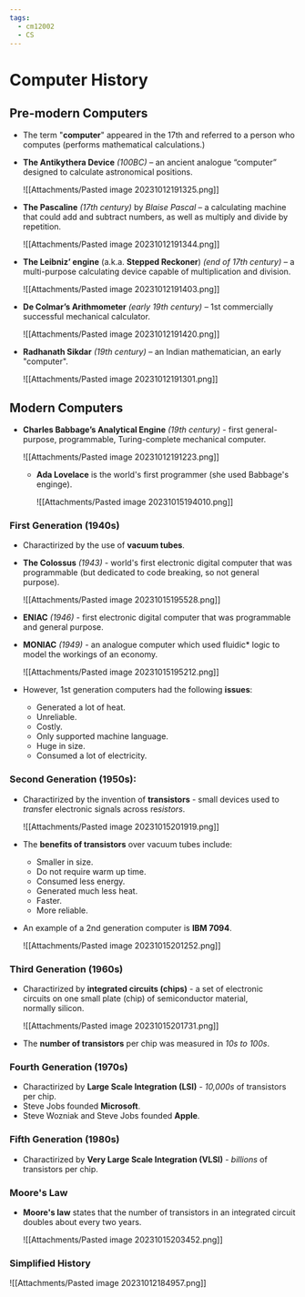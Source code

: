```yaml
---
tags:
  - cm12002
  - CS
---
```

# Computer History
## Pre-modern Computers
- The term "**computer**" appeared in the 17th and referred to a person who computes (performs mathematical calculations.)
- **The Antikythera Device** *(100BC)* – an ancient analogue “computer” designed to calculate astronomical positions.

    ![[Attachments/Pasted image 20231012191325.png]]

- **The Pascaline** *(17th century)* by *Blaise Pascal* – a calculating machine that could add and subtract numbers, as well as multiply and divide by repetition.

    ![[Attachments/Pasted image 20231012191344.png]]

- **The Leibniz’ engine** (a.k.a. **Stepped Reckoner**) *(end of 17th century)* – a multi-purpose calculating device capable of multiplication and division.

    ![[Attachments/Pasted image 20231012191403.png]]

- **De Colmar’s Arithmometer** *(early 19th century)* – 1st commercially successful mechanical calculator.

    ![[Attachments/Pasted image 20231012191420.png]]

- **Radhanath Sikdar** *(19th century)* – an Indian mathematician, an early "computer".

    ![[Attachments/Pasted image 20231012191301.png]]

## Modern Computers
- **Charles Babbage’s Analytical Engine** *(19th century)* - first general-purpose, programmable, Turing-complete mechanical computer.

    ![[Attachments/Pasted image 20231012191223.png]]

    - **Ada Lovelace** is the world's first programmer (she used Babbage's enginge).

        ![[Attachments/Pasted image 20231015194010.png]]

### First Generation (1940s)
- Charactirized by the use of **vacuum tubes**.
- **The Colossus** *(1943)* - world's first electronic digital computer that was programmable (but dedicated to code breaking, so not general purpose).

    ![[Attachments/Pasted image 20231015195528.png]]

- **ENIAC** *(1946)* - first electronic digital computer that was programmable and general purpose. 
- **MONIAC** *(1949)* - an analogue computer which used fluidic* logic to model the workings of an economy.

    ![[Attachments/Pasted image 20231015195212.png]]

- However, 1st generation computers had the following **issues**:
    - Generated a lot of heat.
    - Unreliable.
    - Costly.
    - Only supported machine language.
    - Huge in size.
    - Consumed a lot of electricity.

### Second Generation (1950s): 
- Charactirized by the invention of **transistors** - small devices used to *tran*sfer electronic signals across re*sistors*.

    ![[Attachments/Pasted image 20231015201919.png]]

- The **benefits of transistors** over vacuum tubes include:
    - Smaller in size.
    - Do not require warm up time.
    - Consumed less energy.
    - Generated much less heat.
    - Faster.
    - More reliable.
- An example of a 2nd generation computer is **IBM 7094**.

    ![[Attachments/Pasted image 20231015201252.png]]

### Third Generation (1960s)
- Charactirized by **integrated circuits (chips)** - a set of electronic circuits on one small plate (chip) of semiconductor material, normally silicon.

    ![[Attachments/Pasted image 20231015201731.png]]

- The **number of transistors** per chip was measured in *10s to 100s*.

### Fourth Generation (1970s)
- Charactirized by **Large Scale Integration (LSI)** - *10,000s* of transistors per chip.
- Steve Jobs founded **Microsoft**.
- Steve Wozniak and Steve Jobs founded **Apple**.

### Fifth Generation (1980s)
- Charactirized by **Very Large Scale Integration (VLSI)** - *billions* of transistors per chip.

### Moore's Law
- **Moore's law** states that the number of transistors in an integrated circuit doubles about every two years.

    ![[Attachments/Pasted image 20231015203452.png]]

### Simplified History
![[Attachments/Pasted image 20231012184957.png]]
